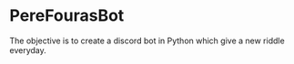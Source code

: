 # PereFourasBot
The objective is to create a discord bot in Python which give a new riddle everyday.
